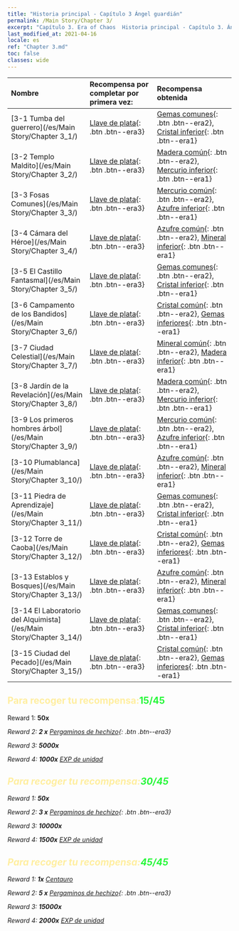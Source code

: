 ```yaml
---
title: "Historia principal - Capítulo 3 Ángel guardián"
permalink: /Main Story/Chapter 3/
excerpt: "Capítulo 3. Era of Chaos  Historia principal - Capítulo 3. Ángel guardián"
last_modified_at: 2021-04-16
locale: es
ref: "Chapter 3.md"
toc: false
classes: wide
---
```


  | Nombre |  Recompensa por completar por primera vez: | Recompensa obtenida |
  |:------------|:------------|:------------| 
  | [3-1 Tumba del guerrero](/es/Main Story/Chapter 3_1/) | [Llave de plata](/es/Items/con_693/){: .btn .btn--era3} | [Gemas comunes](/es/Items/mat_10/){: .btn .btn--era2}, [Cristal inferior](/es/Items/mat_5/){: .btn .btn--era1} |
  | [3-2 Templo Maldito](/es/Main Story/Chapter 3_2/) | [Llave de plata](/es/Items/con_693/){: .btn .btn--era3} | [Madera común](/es/Items/mat_7/){: .btn .btn--era2}, [Mercurio inferior](/es/Items/mat_2/){: .btn .btn--era1} |
  | [3-3 Fosas Comunes](/es/Main Story/Chapter 3_3/) | [Llave de plata](/es/Items/con_693/){: .btn .btn--era3} | [Mercurio común](/es/Items/mat_8/){: .btn .btn--era2}, [Azufre inferior](/es/Items/mat_3/){: .btn .btn--era1} |
  | [3-4 Cámara del Héroe](/es/Main Story/Chapter 3_4/) | [Llave de plata](/es/Items/con_693/){: .btn .btn--era3} | [Azufre común](/es/Items/mat_9/){: .btn .btn--era2}, [Mineral inferior](/es/Items/mat_1/){: .btn .btn--era1} |
  | [3-5 El Castillo Fantasmal](/es/Main Story/Chapter 3_5/) | [Llave de plata](/es/Items/con_693/){: .btn .btn--era3} | [Gemas comunes](/es/Items/mat_10/){: .btn .btn--era2}, [Cristal inferior](/es/Items/mat_5/){: .btn .btn--era1} |
  | [3-6 Campamento de los Bandidos](/es/Main Story/Chapter 3_6/) | [Llave de plata](/es/Items/con_693/){: .btn .btn--era3} | [Cristal común](/es/Items/mat_11/){: .btn .btn--era2}, [Gemas inferiores](/es/Items/mat_4/){: .btn .btn--era1} |
  | [3-7 Ciudad Celestial](/es/Main Story/Chapter 3_7/) | [Llave de plata](/es/Items/con_693/){: .btn .btn--era3} | [Mineral común](/es/Items/mat_6/){: .btn .btn--era2}, [Madera inferior](/es/Items/mat_1/){: .btn .btn--era1} |
  | [3-8 Jardín de la Revelación](/es/Main Story/Chapter 3_8/) | [Llave de plata](/es/Items/con_693/){: .btn .btn--era3} | [Madera común](/es/Items/mat_7/){: .btn .btn--era2}, [Mercurio inferior](/es/Items/mat_2/){: .btn .btn--era1} |
  | [3-9 Los primeros hombres árbol](/es/Main Story/Chapter 3_9/) | [Llave de plata](/es/Items/con_693/){: .btn .btn--era3} | [Mercurio común](/es/Items/mat_8/){: .btn .btn--era2}, [Azufre inferior](/es/Items/mat_3/){: .btn .btn--era1} |
  | [3-10 Plumablanca](/es/Main Story/Chapter 3_10/) | [Llave de plata](/es/Items/con_693/){: .btn .btn--era3} | [Azufre común](/es/Items/mat_9/){: .btn .btn--era2}, [Mineral inferior](/es/Items/mat_1/){: .btn .btn--era1} |
  | [3-11 Piedra de Aprendizaje](/es/Main Story/Chapter 3_11/) | [Llave de plata](/es/Items/con_693/){: .btn .btn--era3} | [Gemas comunes](/es/Items/mat_10/){: .btn .btn--era2}, [Cristal inferior](/es/Items/mat_5/){: .btn .btn--era1} |
  | [3-12 Torre de Caoba](/es/Main Story/Chapter 3_12/) | [Llave de plata](/es/Items/con_693/){: .btn .btn--era3} | [Cristal común](/es/Items/mat_11/){: .btn .btn--era2}, [Gemas inferiores](/es/Items/mat_4/){: .btn .btn--era1} |
  | [3-13 Establos y Bosques](/es/Main Story/Chapter 3_13/) | [Llave de plata](/es/Items/con_693/){: .btn .btn--era3} | [Azufre común](/es/Items/mat_9/){: .btn .btn--era2}, [Mineral inferior](/es/Items/mat_1/){: .btn .btn--era1} |
  | [3-14 El Laboratorio del Alquimista](/es/Main Story/Chapter 3_14/) | [Llave de plata](/es/Items/con_693/){: .btn .btn--era3} | [Gemas comunes](/es/Items/mat_10/){: .btn .btn--era2}, [Cristal inferior](/es/Items/mat_5/){: .btn .btn--era1} |
  | [3-15 Ciudad del Pecado](/es/Main Story/Chapter 3_15/) | [Llave de plata](/es/Items/con_693/){: .btn .btn--era3} | [Cristal común](/es/Items/mat_11/){: .btn .btn--era2}, [Gemas inferiores](/es/Items/mat_4/){: .btn .btn--era1} |


## <span style="color: #ffeea0">Para recoger tu recompensa:</span><span style="color: #27f73a">15/45</span>

 Reward 1:  **50x** <i class="fas fa-gem"/>

 Reward 2: **2 x** [Pergaminos de hechizo](/es/Items/con_694/){: .btn .btn--era3}

 Reward 3:  **5000x** <i class="fas fa-coins"/>

 Reward 4:  **1000x** [EXP de unidad](/es/Items/con_902/)



## <span style="color: #ffeea0">Para recoger tu recompensa:</span><span style="color: #27f73a">30/45</span>

 Reward 1:  **50x** <i class="fas fa-gem"/>

 Reward 2: **3 x** [Pergaminos de hechizo](/es/Items/con_694/){: .btn .btn--era3}

 Reward 3:  **10000x** <i class="fas fa-coins"/>

 Reward 4:  **1500x** [EXP de unidad](/es/Items/con_902/)



## <span style="color: #ffeea0">Para recoger tu recompensa:</span><span style="color: #27f73a">45/45</span>

 Reward 1:  **1x** [Centauro](/es/units/Centaur/)

 Reward 2: **5 x** [Pergaminos de hechizo](/es/Items/con_694/){: .btn .btn--era3}

 Reward 3:  **15000x** <i class="fas fa-coins"/>

 Reward 4:  **2000x** [EXP de unidad](/es/Items/con_902/)


